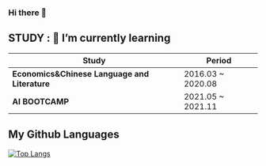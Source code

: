 ### Hi there 👋

<!--
**eunjeongpak/eunjeongpak** is a ✨ _special_ ✨ repository because its `README.md` (this file) appears on your GitHub profile.

Here are some ideas to get you started:

- 🔭 I’m currently working on ...
- 
- 👯 I’m looking to collaborate on ...
- 🤔 I’m looking for help with ...
- 💬 Ask me about ...
- 📫 How to reach me: ...
- 😄 Pronouns: ...
- ⚡ Fun fact: ...
-->

## STUDY : 🌱 I’m currently learning
| Study | Period |
| ------ | ------ |
|**<Korea University> Economics&Chinese Language and Literature**|2016.03 ~ 2020.08|
|**<CodeStates> AI BOOTCAMP**|2021.05 ~ 2021.11|

## My Github Languages
[![Top Langs](https://github-readme-stats.vercel.app/api/top-langs/?username=eunjeongpak&theme=radical)](https://github.com/anuraghazra/github-readme-stats)

